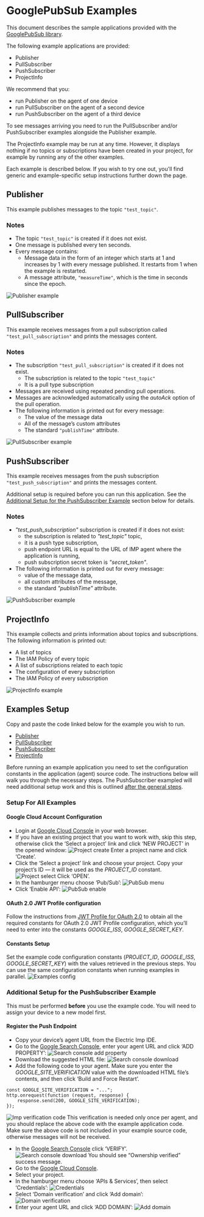 # GooglePubSub Examples

This document describes the sample applications provided with the [GooglePubSub library](../README.md).

The following example applications are provided:
- Publisher
- PullSubscriber
- PushSubscriber
- ProjectInfo

We recommend that you:
- run Publisher on the agent of one device
- run PullSubscriber on the agent of a second device
- run PushSubscriber on the agent of a third device

To see messages arriving you need to run the PullSubscriber and/or PushSubscriber examples alongside the Publisher example.

The ProjectInfo example may be run at any time. However, it displays nothing if no topics or subscriptions have been created in your project, for example by running any of the other examples.

Each example is described below. If you wish to try one out, you'll find generic and example-specific setup instructions further down the page.

## Publisher

This example publishes messages to the topic `"test_topic"`.

### Notes

- The topic `"test_topic"` is created if it does not exist.
- One message is published every ten seconds.
- Every message contains:
  - Message data in the form of an integer which starts at 1 and increases by 1 with every message published. It restarts from 1 when the example is restarted.
  - A message attribute, `"measureTime"`, which is the time in seconds since the epoch.

![Publisher example](../png/12.png)

## PullSubscriber

This example receives messages from a pull subscription called `"test_pull_subscription"` and prints the messages content.

### Notes

- The subscription `"test_pull_subscription"` is created if it does not exist.
  - The subscription is related to the topic `"test_topic"`
  - It is a pull type subscription
- Messages are received using repeated pending pull operations.
- Messages are acknowledged automatically using the *autoAck* option of the pull operation.
- The following information is printed out for every message:
  - The value of the message data
  - All of the message’s custom attributes
  - The standard `"publishTime"` attribute.

![PullSubscriber example](../png/13.png)

## PushSubscriber

This example receives messages from the push subscription `"test_push_subscription"` and prints the messages content.

Additional setup is required before you can run this application. See the [Additional Setup for the PushSubscriber Example](#additional-setup-for-the-pushsubscriber-example) section below for details.

### Notes

- *"test_push_subscription"* subscription is created if it does not exist:
  - the subscription is related to *"test_topic"* topic,
  - it is a push type subscription,
  - push endpoint URL is equal to the URL of IMP agent where the application is running,
  - push subscription secret token is *"secret_token"*.
- The following information is printed out for every message:
  - value of the message data,
  - all custom attributes of the message,
  - the standard *"publishTime"* attribute.

![PushSubscriber example](../png/14.png)

## ProjectInfo

This example collects and prints information about topics and subscriptions. The following information is printed out:
- A list of topics
- The IAM Policy of every topic
- A list of subscriptions related to each topic
- The configuration of every subscription
- The IAM Policy of every subscription

![ProjectInfo example](../png/15.png)

## Examples Setup

Copy and paste the code linked below for the example you wish to run.

- [Publisher](./Publisher.agent.nut)
- [PullSubscriber](./PullSubscriber.agent.nut)
- [PushSubscriber](./PushSubscriber.agent.nut)
- [ProjectInfo](./ProjectInfo.agent.nut)

Before running an example application you need to set the configuration constants in the application (agent) source code. The instructions below will walk you through the necessary steps. The PushSubscriber exampled will need additional setup work and this is outlined [after the general steps](#additional-setup-for-the-pushsubscriber-example).

### Setup For All Examples

#### Google Cloud Account Configuration

- Login at [Google Cloud Console](https://console.cloud.google.com) in your web browser.
- If you have an existing project that you want to work with, skip this step, otherwise click the ‘Select a project’ link and click ‘NEW PROJECT’ in the opened window:
![Project create](../png/1.png)
Enter a project name and click ‘Create’.
- Click the ‘Select a project’ link and choose your project.
Copy your project’s ID &mdash; it will be used as the *PROJECT_ID* constant.
![Project select](../png/2.png)
Click ‘OPEN’.
- In the hamburger menu choose ‘Pub/Sub’:
![PubSub menu](../png/3.png)
- Click ‘Enable API’:
![PubSub enable](../png/4.png)

#### OAuth 2.0 JWT Profile configuration

Follow the instructions from [JWT Profile for OAuth 2.0](https://github.com/electricimp/OAuth-2.0/tree/master/examples#jwt-profile-for-oauth-20) to obtain all the required constants for OAuth 2.0 JWT Profile configuration, which you’ll need to enter into the constants *GOOGLE_ISS*, *GOOGLE_SECRET_KEY*.

#### Constants Setup

Set the example code configuration constants (*PROJECT_ID*, *GOOGLE_ISS*, *GOOGLE_SECRET_KEY*) with the values retrieved in the previous steps. You can use the same configuration constants when running examples in parallel.
![Examples config](../png/5.png)

### Additional Setup for the PushSubscriber Example

This must be performed **before** you use the example code. You will need to assign your device to a new model first.

#### Register the Push Endpoint

- Copy your device’s agent URL from the Electric Imp IDE.
- Go to the [Google Search Console](https://www.google.com/webmasters/tools), enter your agent URL and click ‘ADD PROPERTY’:
![Search console add property](../png/6.png)
- Download the suggested HTML file:
![Search console download](../png/7.png)
- Add the following code to your agent. Make sure you enter the *GOOGLE_SITE_VERIFICATION* value with the downloaded HTML file’s contents, and then click ‘Build and Force Restart’.
```squirrel
const GOOGLE_SITE_VERIFICATION = "...";
http.onrequest(function (request, response) {
    response.send(200, GOOGLE_SITE_VERIFICATION);
});
```
![Imp verification code](../png/8.png)
This verification is needed only once per agent, and you should replace the above code with the example application code. Make sure the above code is not included in your example source code, otherwise messages will not be received.
- In the [Google Search Console](https://www.google.com/webmasters/tools) click ‘VERIFY’.
![Search console download](../png/7_2.png)
You should see “Ownership verified” success message.
- Go to the [Google Cloud Console](https://console.cloud.google.com).
- Select your project.
- In the hamburger menu choose ‘APIs & Services’, then select ‘Credentials’:
![Credentials](../png/9.png)
- Select ‘Domain verification’ and click ‘Add domain’:
![Domain verification](../png/10.png)
- Enter your agent URL and click ‘ADD DOMAIN’:
![Add domain](../png/11.png)
